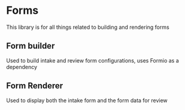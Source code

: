 # Forms

This library is for all things related to building and rendering forms

## Form builder

Used to build intake and review form configurations, uses Formio as a dependency

## Form Renderer

Used to display both the intake form and the form data for review
